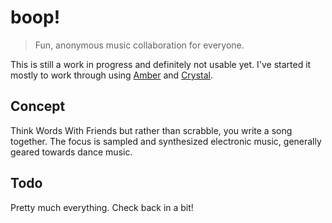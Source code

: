 # boop!

> Fun, anonymous music collaboration for everyone.

This is still a work in progress and definitely not usable yet. I've started it mostly to work through using [Amber](https://amberframework.org) and [Crystal](https://crystal-lang.org).

## Concept

Think Words With Friends but rather than scrabble, you write a song together. The focus is sampled and synthesized electronic music, generally geared towards dance music.

## Todo

Pretty much everything. Check back in a bit!

